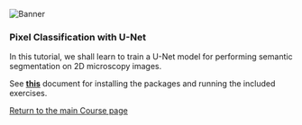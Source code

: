 ![Banner](https://heathered-minnow-f5a.notion.site/image/https%3A%2F%2Fs3-us-west-2.amazonaws.com%2Fsecure.notion-static.com%2F2c209d92-b863-455c-96e3-e19a1e6be8c2%2Fbanner.png?table=block&id=9e7f6029-6d6b-4423-9b2d-b89cbb49d75a&spaceId=10bcea8c-e347-41c2-830b-9cba925c8c74&width=2000&userId=&cache=v2)

### Pixel Classification with U-Net 

In this tutorial, we shall learn to train a U-Net model for performing semantic segmentation on 2D microscopy images.

See **[this](https://carbonated-tub-0d7.notion.site/Pixel-Classification-with-U-Net-DL4MIA-22-cfe23dfb98e14a6d968574772e89559d)** document for installing the packages and running the included exercises. 


[Return to the main Course page](https://tinyurl.com/7z8jxx2w)
